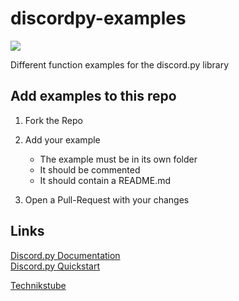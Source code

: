 # discordpy-examples

<img src="https://img.shields.io/github/license/Technikstube/discordpy-examples?style=for-the-badge" />

Different function examples for the discord.py library

## Add examples to this repo

1. Fork the Repo

2. Add your example

    - The example must be in its own folder
    - It should be commented
    - It should contain a README.md

3. Open a Pull-Request with your changes

## Links

[Discord.py Documentation](https://discordpy.readthedocs.io/)\
[Discord.py Quickstart](https://discordpy.readthedocs.io/en/stable/quickstart.html)

[Technikstube](https://discord.com/invite/eR23G266BS)
